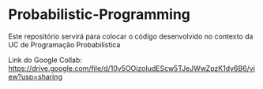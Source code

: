 # Probabilistic-Programming

Este repositório servirá para colocar o código desenvolvido no contexto da UC de Programação Probabilística


Link do Google Collab:
https://drive.google.com/file/d/10v5OOizoIudEScw5TJeJWwZpzK1dy6B6/view?usp=sharing
